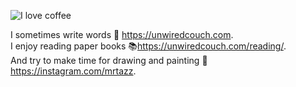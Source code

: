![I love coffee](http://gifs.unwiredcouch.com/gilmore-girls/i-love-coffee.gif)

I sometimes write words :fax: https://unwiredcouch.com. </br>
I enjoy reading paper books 📚https://unwiredcouch.com/reading/. </br>
And try to make time for drawing and painting :art: https://instagram.com/mrtazz. </br>
